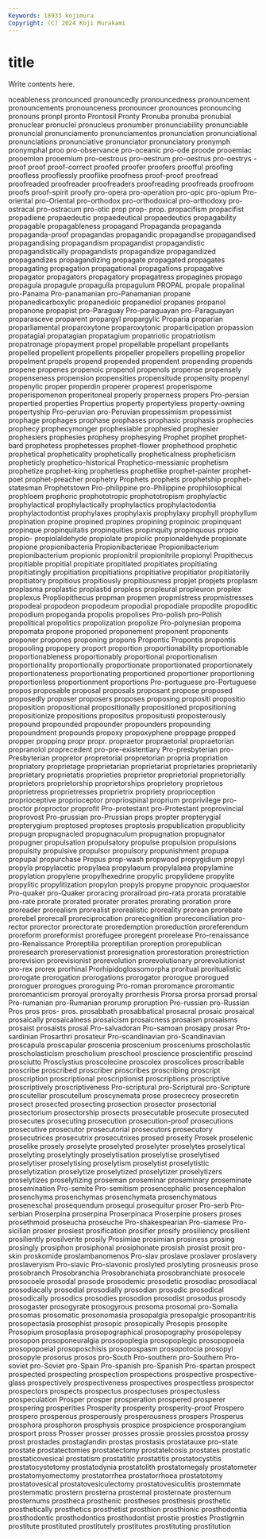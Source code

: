 ```yaml
---
Keywords: 18933 kojimura
Copyright: (C) 2024 Koji Murakami
---
```


# title

Write contents here.



nceableness pronounced pronouncedly pronouncedness pronouncement
pronouncements pronounceness pronouncer pronounces pronouncing pronouns pronpl pronto Prontosil Pronty
Pronuba pronuba pronubial pronuclear pronuclei pronucleus pronumber pronunciability pronunciable pronuncial
pronunciamento pronunciamentos pronunciation pronunciational pronunciations pronunciative pronunciator pronunciatory pronymph pronymphal
proo pro-observance pro-oceanic pro-ode proode prooemiac prooemion prooemium pro-oestrous pro-oestrum
pro-oestrus pro-oestrys -proof proof proof-correct proofed proofer proofers proofful proofing
proofless prooflessly prooflike proofness proof-proof proofread proofreaded proofreader proofreaders proofreading
proofreads proofroom proofs proof-spirit proofy pro-opera pro-operation pro-opic pro-opium Pro-oriental
pro-Oriental pro-orthodox pro-orthodoxical pro-orthodoxy pro-ostracal pro-ostracum pro-otic prop prop- prop.
propacifism propacifist propadiene propaedeutic propaedeutical propaedeutics propagability propagable propagableness propagand
Propaganda propaganda propaganda-proof propagandas propagandic propagandise propagandised propagandising propagandism propagandist
propagandistic propagandistically propagandists propagandize propagandized propagandizes propagandizing propagate propagated propagates
propagating propagation propagational propagations propagative propagator propagators propagatory propagatress propagines
propago propagula propagule propagulla propagulum PROPAL propale propalinal pro-Panama Pro-panamanian
pro-Panamanian propane propanedicarboxylic propanedioic propanediol propanes propanol propanone propapist pro-Paraguay
Pro-paraguayan pro-Paraguayan proparasceve proparent propargyl propargylic Proparia proparian proparliamental proparoxytone
proparoxytonic proparticipation propassion propatagial propatagian propatagium propatriotic propatriotism propatronage propayment
propel propellable propellant propellants propelled propellent propellents propeller propellers propelling
propellor propelment propels propend propended propendent propending propends propene propenes
propenoic propenol propenols propense propensely propenseness propension propensities propensitude propensity
propenyl propenylic proper properdin properer properest properispome properispomenon properitoneal properly
properness propers Pro-persian propertied properties Propertius property propertyless property-owning propertyship
Pro-peruvian pro-Peruvian propessimism propessimist prophage prophages prophase prophases prophasic prophasis
prophecies prophecy prophecymonger prophesiable prophesied prophesier prophesiers prophesies prophesy prophesying
Prophet prophet prophet-bard prophetess prophetesses prophet-flower prophethood prophetic prophetical propheticality
prophetically propheticalness propheticism propheticly prophetico-historical Prophetico-messianic prophetism prophetize prophet-king prophetless
prophetlike prophet-painter prophet-poet prophet-preacher prophetry Prophets prophets prophetship prophet-statesman Prophetstown
Pro-philippine pro-Philippine prophilosophical prophloem prophoric prophototropic prophototropism prophylactic prophylactical prophylactically
prophylactics prophylactodontia prophylactodontist prophylaxes prophylaxis prophylaxy prophyll prophyllum propination propine
propined propines propining propinoic propinquant propinque propinquitatis propinquities propinquity propinquous
propio propio- propiolaldehyde propiolate propiolic propionaldehyde propionate propione propionibacteria Propionibacterieae
Propionibacterium propionibacterium propionic propionitril propionitrile propionyl Propithecus propitiable propitial propitiate
propitiated propitiates propitiating propitiatingly propitiation propitiations propitiative propitiator propitiatorily propitiatory
propitious propitiously propitiousness propjet propjets proplasm proplasma proplastic proplastid propless
propleural propleuron proplex proplexus Propliopithecus propman propmen propmistress propmistresses propodeal
propodeon propodeum propodial propodiale propodite propoditic propodium propoganda propolis propolises
Pro-polish pro-Polish propolitical propolitics propolization propolize Pro-polynesian propoma propomata propone
proponed proponement proponent proponents proponer propones proponing propons Propontic Propontis
propontis propooling propopery proport proportion proportionability proportionable proportionableness proportionably proportional
proportionalism proportionality proportionally proportionate proportionated proportionately proportionateness proportionating proportioned proportioner
proportioning proportionless proportionment proportions Pro-portuguese pro-Portuguese propos proposable proposal proposals
proposant propose proposed proposedly proposer proposers proposes proposing propositi propositio
proposition propositional propositionally propositioned propositioning propositionize propositions propositus propositusti proposterously
propound propounded propounder propounders propounding propoundment propounds propoxy propoxyphene proppage
propped propper propping propr propr. propraetor propraetorial propraetorian propranolol proprecedent
pro-pre-existentiary Pro-presbyterian pro-Presbyterian propretor propretorial propretorian propria propriation propriatory proprietage
proprietarian proprietariat proprietaries proprietarily proprietary proprietatis proprieties proprietor proprietorial proprietorially
proprietors proprietorship proprietorships proprietory proprietous proprietress proprietresses proprietrix propriety proprioception
proprioceptive proprioceptor propriospinal proprium proprivilege pro-proctor proproctor proprofit Pro-protestant pro-Protestant
proprovincial proprovost Pro-prussian pro-Prussian props propter propterygial propterygium proptosed proptoses
proptosis propublication propublicity propugn propugnacled propugnaculum propugnation propugnator propugner propulsation
propulsatory propulse propulsion propulsions propulsity propulsive propulsor propulsory propunishment propupa
propupal propurchase Propus prop-wash propwood propygidium propyl propyla propylacetic propylaea
propylaeum propylalaea propylamine propylation propylene propylhexedrine propylic propylidene propylite propylitic
propylitization propylon propyls propyne propynoic proquaestor Pro-quaker pro-Quaker proracing prorailroad
pro-rata prorata proratable pro-rate prorate prorated prorater prorates prorating proration
prore proreader prorealism prorealist prorealistic proreality prorean prorebate prorebel prorecall
proreciprocation prorecognition proreconciliation pro-rector prorector prorectorate proredemption proreduction proreferendum proreform
proreformist prorefugee proregent prorelease Pro-renaissance pro-Renaissance Proreptilia proreptilian proreption prorepublican
proresearch proreservationist proresignation prorestoration prorestriction prorevision prorevisionist prorevolution prorevolutionary prorevolutionist
pro-rex prorex prorhinal Prorhipidoglossomorpha proritual proritualistic prorogate prorogation prorogations prorogator
prorogue prorogued proroguer prorogues proroguing Pro-roman proromance proromantic proromanticism proroyal
proroyalty prorrhesis Prorsa prorsa prorsad prorsal Pro-rumanian pro-Rumanian prorump proruption
Pro-russian pro-Russian Pros pros pros- pros. prosabbath prosabbatical prosacral prosaic
prosaical prosaically prosaicalness prosaicism prosaicness prosaism prosaisms prosaist prosaists prosal
Pro-salvadoran Pro-samoan prosapy prosar Pro-sardinian Prosarthri prosateur Pro-scandinavian pro-Scandinavian proscapula
proscapular proscenia proscenium prosceniums proscholastic proscholasticism proscholium proschool proscience proscientific
proscind prosciutto Prosclystius proscolecine proscolex proscolices proscribable proscribe proscribed proscriber
proscribes proscribing proscript proscription proscriptional proscriptionist proscriptions proscriptive proscriptively proscriptiveness
Pro-scriptural pro-Scriptural pro-Scripture proscutellar proscutellum proscynemata prose prosecrecy prosecretin prosect
prosected prosecting prosection prosector prosectorial prosectorium prosectorship prosects prosecutable prosecute
prosecuted prosecutes prosecuting prosecution prosecution-proof prosecutions prosecutive prosecutor prosecutorial prosecutors
prosecutory prosecutrices prosecutrix prosecutrixes prosed proseity Prosek proselenic proselike prosely
proselyte proselyted proselyter proselytes proselytical proselyting proselytingly proselytisation proselytise proselytised
proselytiser proselytising proselytism proselytist proselytistic proselytization proselytize proselytized proselytizer proselytizers
proselytizes proselytizing proseman proseminar proseminary proseminate prosemination Pro-semite Pro-semitism prosencephalic
prosencephalon prosenchyma prosenchymas prosenchymata prosenchymatous proseneschal prosequendum prosequi prosequitur proser
Pro-serb Pro-serbian Proserpina proserpina Proserpinaca Proserpine prosers proses prosethmoid proseucha
proseuche Pro-shakespearian Pro-siamese Pro-sicilian prosier prosiest prosification prosifier prosify prosiliency
prosilient prosiliently prosilverite prosily Prosimiae prosimian prosiness prosing prosingly prosiphon
prosiphonal prosiphonate prosish prosist prosit pro-skin proskomide proslambanomenos Pro-slav proslave
proslaver proslavery proslaveryism Pro-slavic Pro-slavonic proslyted proslyting prosneusis proso prosobranch
Prosobranchia Prosobranchiata prosobranchiate prosocele prosocoele prosodal prosode prosodemic prosodetic prosodiac
prosodiacal prosodiacally prosodial prosodially prosodian prosodic prosodical prosodically prosodics prosodies
prosodion prosodist prosodus prosody prosogaster prosogyrate prosogyrous prosoma prosomal pro-Somalia
prosomas prosomatic prosonomasia prosopalgia prosopalgic prosopantritis prosopectasia prosophist prosopic prosopically
Prosopis prosopite Prosopium prosoplasia prosopographical prosopography prosopolepsy prosopon prosoponeuralgia prosopoplegia
prosopoplegic prosopopoeia prosopopoeial prosoposchisis prosopospasm prosopotocia prosopyl prosopyle prosorus prosos
pro-South Pro-southern pro-Southern Pro-soviet pro-Soviet pro-Spain Pro-spanish pro-Spanish Pro-spartan prospect
prospected prospecting prospection prospections prospective prospective-glass prospectively prospectiveness prospectives prospectless
prospector prospectors prospects prospectus prospectuses prospectusless prospeculation Prosper prosper prosperation
prospered prosperer prospering prosperities Prosperity prosperity prosperity-proof Prospero prospero prosperous
prosperously prosperousness prospers Prosperus prosphora prosphoron prosphysis prospice prospicience prosporangium
prosport pross Prosser prosser prosses prossie prossies prosstoa prossy prost
prostades prostaglandin prostas prostasis prostatauxe pro-state prostate prostatectomies prostatectomy prostatelcosis
prostates prostatic prostaticovesical prostatism prostatitic prostatitis prostatocystitis prostatocystotomy prostatodynia prostatolith
prostatomegaly prostatometer prostatomyomectomy prostatorrhea prostatorrhoea prostatotomy prostatovesical prostatovesiculectomy prostatovesiculitis prostemmate
prostemmatic prostern prosterna prosternal prosternate prosternum prosternums prostheca prosthenic prostheses
prosthesis prosthetic prosthetically prosthetics prosthetist prosthion prosthionic prosthodontia prosthodontic prosthodontics
prosthodontist prostie prosties Prostigmin prostitute prostituted prostitutely prostitutes prostituting prostitution
